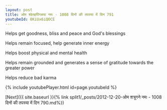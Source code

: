 ```yaml
---
layout: post
title: ओम श्वेतहपिंगळया नमः - 1008 दिनों की तपस्या में दिन 791
youtubeId: 8KiUx6iQOCE
---
```

 
 
Helps get goodness, bliss and peace and God's blessings
 
Helps remain focused, help generate inner energy 
 
Helps boost physical and mental health 
 
Helps remain grounded and generates a sense of gratitude towards the greater power 
 
Helps reduce bad karma
 
 
 
 


{% include youtubePlayer.html id=page.youtubeId %}
 
[Next]({{ site.baseurl }}{% link  split1/_posts/2012-12-20-ओम शत्रूगने नमः - 1008 दिनों की तपस्या में दिन 790.md%})
 
